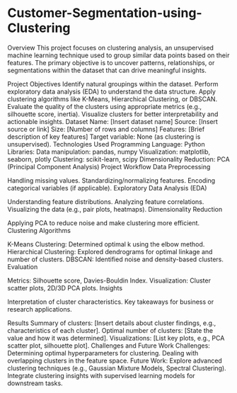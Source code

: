 # Customer-Segmentation-using-Clustering

Overview
This project focuses on clustering analysis, an unsupervised machine learning technique used to group similar data points based on their features. The primary objective is to uncover patterns, relationships, or segmentations within the dataset that can drive meaningful insights.

Project Objectives
Identify natural groupings within the dataset.
Perform exploratory data analysis (EDA) to understand the data structure.
Apply clustering algorithms like K-Means, Hierarchical Clustering, or DBSCAN.
Evaluate the quality of the clusters using appropriate metrics (e.g., silhouette score, inertia).
Visualize clusters for better interpretability and actionable insights.
Dataset
Name: [Insert dataset name]
Source: [Insert source or link]
Size: [Number of rows and columns]
Features: [Brief description of key features]
Target variable: None (as clustering is unsupervised).
Technologies Used
Programming Language: Python
Libraries:
Data manipulation: pandas, numpy
Visualization: matplotlib, seaborn, plotly
Clustering: scikit-learn, scipy
Dimensionality Reduction: PCA (Principal Component Analysis)
Project Workflow
Data Preprocessing

Handling missing values.
Standardizing/normalizing features.
Encoding categorical variables (if applicable).
Exploratory Data Analysis (EDA)

Understanding feature distributions.
Analyzing feature correlations.
Visualizing the data (e.g., pair plots, heatmaps).
Dimensionality Reduction

Applying PCA to reduce noise and make clustering more efficient.
Clustering Algorithms

K-Means Clustering:
Determined optimal k using the elbow method.
Hierarchical Clustering:
Explored dendrograms for optimal linkage and number of clusters.
DBSCAN:
Identified noise and density-based clusters.
Evaluation

Metrics: Silhouette score, Davies-Bouldin Index.
Visualization: Cluster scatter plots, 2D/3D PCA plots.
Insights

Interpretation of cluster characteristics.
Key takeaways for business or research applications.

Results
Summary of clusters: [Insert details about cluster findings, e.g., characteristics of each cluster].
Optimal number of clusters: [State the value and how it was determined].
Visualizations: [List key plots, e.g., PCA scatter plot, silhouette plot].
Challenges and Future Work
Challenges:
Determining optimal hyperparameters for clustering.
Dealing with overlapping clusters in the feature space.
Future Work:
Explore advanced clustering techniques (e.g., Gaussian Mixture Models, Spectral Clustering).
Integrate clustering insights with supervised learning models for downstream tasks.
